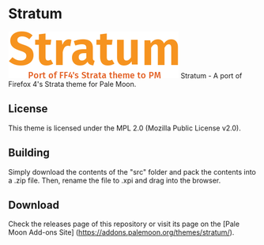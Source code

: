 ﻿# Stratum
![Preview](https://github.com/FranklinDM/Stratum/blob/master/preview.png)
Stratum - A port of Firefox 4's Strata theme for Pale Moon.

## License
This theme is licensed under the MPL 2.0 (Mozilla Public License v2.0).

## Building
Simply download the contents of the "src" folder  and pack the contents into a .zip file. Then, rename the file to .xpi and drag into the browser.

## Download
Check the releases page of this repository or visit its page on the [Pale Moon Add-ons Site] (https://addons.palemoon.org/themes/stratum/).